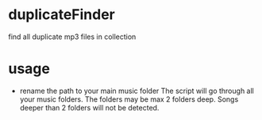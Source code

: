 # duplicateFinder
find all duplicate mp3 files in collection


# usage

* rename the path to your main music folder
The script will go through all your music folders.
The folders may be max 2 folders deep.
Songs deeper than 2 folders will not be detected. 

